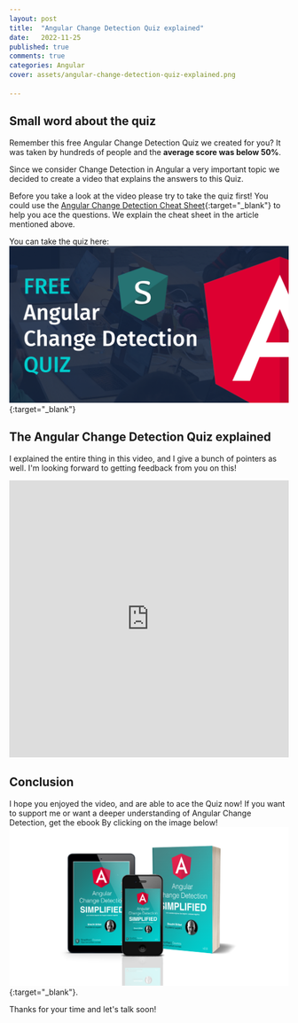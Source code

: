 ```yaml
---
layout: post
title:  "Angular Change Detection Quiz explained"
date:   2022-11-25
published: true
comments: true
categories: Angular 
cover: assets/angular-change-detection-quiz-explained.png

---
```


## Small word about the quiz

Remember this free Angular Change Detection Quiz we created for you?
It was taken by hundreds of people and the **average score was below 50%**.

Since we consider Change Detection in Angular a very important topic we decided to create a video that explains
the answers to this Quiz.

Before you take a look at the video please try to take the quiz first! You could use the
[Angular Change Detection Cheat Sheet](https://blog.simplified.courses/angular-change-detection-cheat-sheet-explained/){:target="_blank"} to help you ace the questions.
We explain the cheat sheet in the article mentioned above.

You can take the quiz here:
[![Change Detection Quiz](/assets/cd-quiz.png)](https://www.simplified.courses/angular-change-detection-quiz){:target="_blank"}

## The Angular Change Detection Quiz explained

I explained the entire thing in this video, and I give a bunch of pointers as well.
I'm looking forward to getting feedback from you on this!

<iframe width="100%" height="500" src="https://www.youtube.com/embed/W7JgNdSLFWs" title="YouTube video player" frameborder="0" allow="accelerometer; autoplay; clipboard-write; encrypted-media; gyroscope; picture-in-picture" allowfullscreen></iframe>


## Conclusion

I hope you enjoyed the video, and are able to ace the Quiz now! If you want to support me
or want a deeper understanding of Angular Change Detection, get the ebook By clicking on the image below!
[![](/assets/angular-change-detection-cheat-sheet-explained/ebook.png)](https://www.simplified.courses/angular-change-detection-simplified-e-book){:target="_blank"}.

Thanks for your time and let's talk soon!
